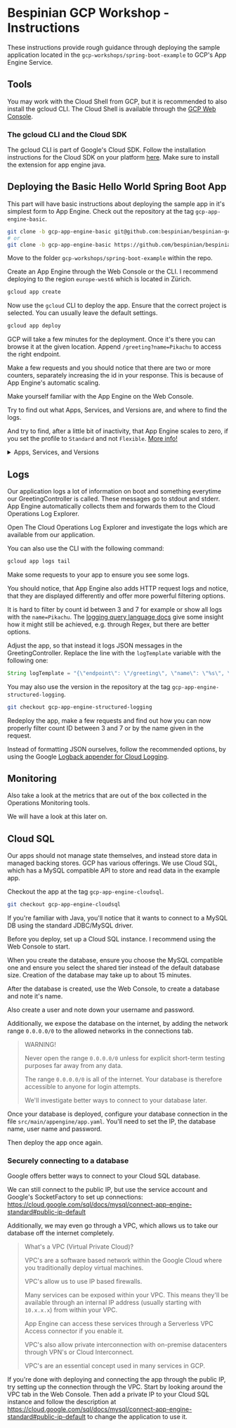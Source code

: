 # Bespinian GCP Workshop - Instructions

These instructions provide rough guidance through deploying the sample application located in the `gcp-workshops/spring-boot-example` to GCP's App Engine Service.

## Tools

You may work with the Cloud Shell from GCP, but it is recommended to also install the gcloud CLI.
The Cloud Shell is available through the [GCP Web Console](https://console.cloud.google.com/).

### The gcloud CLI and the Cloud SDK

The gcloud CLI is part of Google's Cloud SDK.
Follow the installation instructions for the Cloud SDK on your platform [here](https://cloud.google.com/sdk/docs/install).
Make sure to install the extension for app engine java.

## Deploying the Basic Hello World Spring Boot App

This part will have basic instructions about deploying the sample app in it's simplest form to App Engine.
Check out the repository at the tag `gcp-app-engine-basic`.

```sh
git clone -b gcp-app-engine-basic git@github.com:bespinian/bespinian-gcp-workshop.git
# or
git clone -b gcp-app-engine-basic https://github.com/bespinian/bespinian-gcp-workshop.git
```

Move to the folder `gcp-workshops/spring-boot-example` within the repo.

Create an App Engine through the Web Console or the CLI.
I recommend deploying to the region `europe-west6` which is located in Zürich.

```sh
gcloud app create
```

Now use the `gcloud` CLI to deploy the app.
Ensure that the correct project is selected.
You can usually leave the default settings.

```sh
gcloud app deploy
```

GCP will take a few minutes for the deployment.
Once it's there you can browse it at the given location.
Append `/greeting?name=Pikachu` to access the right endpoint.

Make a few requests and you should notice that there are two or more counters, separately increasing the id in your response.
This is because of App Engine's automatic scaling.

Make yourself familiar with the App Engine on the Web Console.

Try to find out what Apps, Services, and Versions are, and where to find the logs.

And try to find, after a little bit of inactivity, that App Engine scales to zero, if you set the profile to `Standard` and not `Flexible`. [More info!](https://cloud.google.com/appengine/docs/the-appengine-environments)

<details>
<summary>Apps, Services, and Versions</summary>
Within a project you can have only one app.
Everything deployed within, should therefore belong together.

However, you can have multiple services, which are different apps.
You may for example host a few microservices, that belong to the same domain but are independent on different services within the same app.

Per service, you may have multiple versions.
Each time you deploy, a new version is created.
Versions allow you to do quick rollbacks, test releases, or gradual traffic migration.

The relationship is further described in [An Overview of App Engine](https://cloud.google.com/appengine/docs/standard/java11/an-overview-of-app-engine)

</details>

## Logs

Our application logs a lot of information on boot and something everytime our GreetingController is called.
These messages go to stdout and stderr.
App Engine automatically collects them and forwards them to the Cloud Operations Log Explorer.

Open The Cloud Operations Log Explorer and investigate the logs which are available from our application.

You can also use the CLI with the following command:

```sh
gcloud app logs tail
```

Make some requests to your app to ensure you see some logs.

You should notice, that App Engine also adds HTTP request logs and notice, that they are displayed differently and offer more powerful filtering options.

It is hard to filter by count id between 3 and 7 for example or show all logs with the `name=Pikachu`.
The [logging query language docs](https://cloud.google.com/logging/docs/view/logging-query-language) give some insight how it might still be achieved, e.g. through Regex, but there are better options.

Adjust the app, so that instead it logs JSON messages in the GreetingController.
Replace the line with the `logTemplate` variable with the following one:

```java
String logTemplate = "{\"endpoint\": \"/greeting\", \"name\": \"%s\", \"count\": %d}";
```

You may also use the version in the repository at the tag `gcp-app-engine-structured-logging`.

```sh
git checkout gcp-app-engine-structured-logging
```

Redeploy the app, make a few requests and find out how you can now properly filter count ID between 3 and 7 or by the name given in the request.

Instead of formatting JSON ourselves, follow the recommended options, by using the Google [Logback appender for Cloud Logging](https://cloud.google.com/logging/docs/setup/java).

## Monitoring

Also take a look at the metrics that are out of the box collected in the Operations Monitoring tools.

We will have a look at this later on.

## Cloud SQL

Our apps should not manage state themselves, and instead store data in managed backing stores.
GCP has various offerings.
We use Cloud SQL, which has a MySQL compatible API to store and read data in the example app.

Checkout the app at the tag `gcp-app-engine-cloudsql`.

```sh
git checkout gcp-app-engine-cloudsql
```

If you're familiar with Java, you'll notice that it wants to connect to a MySQL DB using the standard JDBC/MySQL driver.

Before you deploy, set up a Cloud SQL instance.
I recommend using the Web Console to start.

When you create the database, ensure you choose the MySQL compatible one and ensure you select the shared tier instead of the default database size.
Creation of the database may take up to about 15 minutes.

After the database is created, use the Web Console, to create a database and note it's name.

Also create a user and note down your username and password.

Additionally, we expose the database on the internet, by adding the network range `0.0.0.0/0` to the allowed networks in the connections tab.

> WARNING!
>
> Never open the range `0.0.0.0/0` unless for explicit short-term testing purposes far away from any data.
>
> The range `0.0.0.0/0` is all of the internet.
> Your database is therefore accessible to anyone for login attempts.
>
> We'll investigate better ways to connect to your database later.

Once your database is deployed, configure your database connection in the file `src/main/appengine/app.yaml`.
You'll need to set the IP, the database name, user name and password.

Then deploy the app once again.

### Securely connecting to a database

Google offers better ways to connect to your Cloud SQL database.

We can still connect to the public IP, but use the service account and Google's SocketFactory to set up connections: https://cloud.google.com/sql/docs/mysql/connect-app-engine-standard#public-ip-default

Additionally, we may even go through a VPC, which allows us to take our database off the internet completely.

> What's a VPC (Virtual Private Cloud)?
>
> VPC's are a software based network within the Google Cloud where you traditionally deploy virtual machines.
>
> VPC's allow us to use IP based firewalls.
>
> Many services can be exposed within your VPC.
> This means they'll be available through an internal IP address (usually starting with `10.x.x.x`) from within your VPC.
>
> App Engine can access these services through a Serverless VPC Access connector if you enable it.
>
> VPC's also allow private interconnection with on-premise datacenters through VPN's or Cloud Interconnect.
>
> VPC's are an essential concept used in many services in GCP.

If you're done with deploying and connecting the app through the public IP, try setting up the connection through the VPC.
Start by looking around the VPC tab in the Web Console.
Then add a private IP to your Cloud SQL instance and follow the description at https://cloud.google.com/sql/docs/mysql/connect-app-engine-standard#public-ip-default to change the application to use it.
